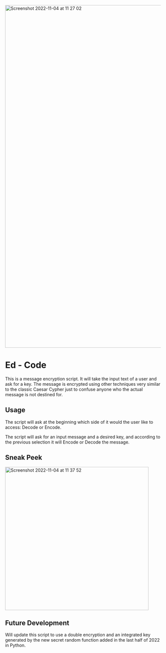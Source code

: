 <img width="1110" alt="Screenshot 2022-11-04 at 11 27 02" src="https://user-images.githubusercontent.com/90323785/199938982-beaed87c-c0f6-4a35-92d3-e7a96b486226.png">


# Ed - Code

This is a message encryption script. 
It will take the input text of a user and ask for a key.
The message is encrypted using other techniques very similar to the classic Caesar Cypher just to confuse anyone who the actual message is not destined for.



## Usage

The script will ask at the beginning which side of it would the user like to access: Decode or Encode.

The script will ask for an input message and a desired key, and according to the previous selection it will Encode or Decode the message.


## Sneak Peek

<img width="464" alt="Screenshot 2022-11-04 at 11 37 52" src="https://user-images.githubusercontent.com/90323785/199941286-4d5ef83d-1d49-4137-9214-f3189d96179c.png">




## Future Development

Will update this script to use a double encryption and an integrated key generated by the new secret random function added in the last half of 2022 in Python.
